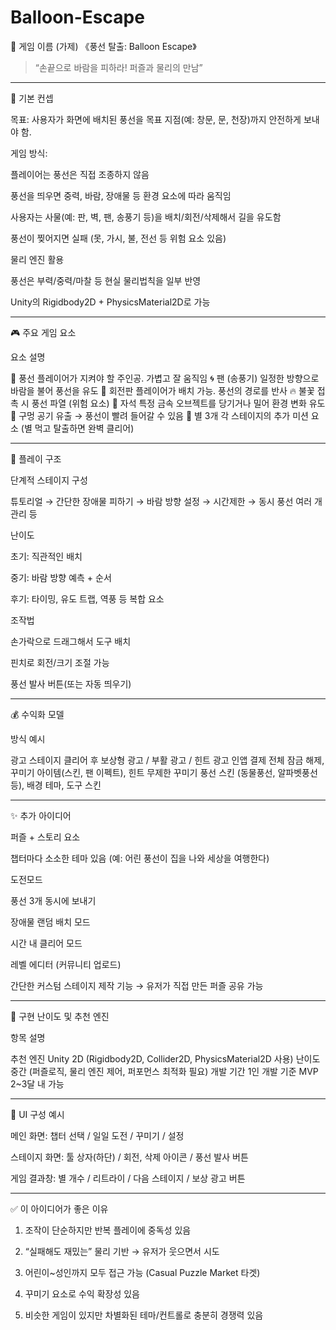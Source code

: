 # Balloon-Escape

🎈 게임 이름 (가제)
《풍선 탈출: Balloon Escape》

> “손끝으로 바람을 피하라! 퍼즐과 물리의 만남”


---

🧩 기본 컨셉

목표:
사용자가 화면에 배치된 풍선을 목표 지점(예: 창문, 문, 천장)까지 안전하게 보내야 함.

게임 방식:

플레이어는 풍선은 직접 조종하지 않음

풍선을 띄우면 중력, 바람, 장애물 등 환경 요소에 따라 움직임

사용자는 사물(예: 판, 벽, 팬, 송풍기 등)을 배치/회전/삭제해서 길을 유도함

풍선이 찢어지면 실패 (못, 가시, 불, 전선 등 위험 요소 있음)


물리 엔진 활용

풍선은 부력/중력/마찰 등 현실 물리법칙을 일부 반영

Unity의 Rigidbody2D + PhysicsMaterial2D로 가능




---

🎮 주요 게임 요소

요소 설명

🎈 풍선    플레이어가 지켜야 할 주인공. 가볍고 잘 움직임
🌀 팬 (송풍기)    일정한 방향으로 바람을 불어 풍선을 유도
🔧 회전판    플레이어가 배치 가능. 풍선의 경로를 반사
🔥 불꽃    접촉 시 풍선 파열 (위험 요소)
🧲 자석    특정 금속 오브젝트를 당기거나 밀어 환경 변화 유도
💨 구멍    공기 유출 → 풍선이 빨려 들어갈 수 있음
🎁 별 3개    각 스테이지의 추가 미션 요소 (별 먹고 탈출하면 완벽 클리어)



---

🎯 플레이 구조

단계적 스테이지 구성

튜토리얼 → 간단한 장애물 피하기 → 바람 방향 설정 → 시간제한 → 동시 풍선 여러 개 관리 등


난이도

초기: 직관적인 배치

중기: 바람 방향 예측 + 순서

후기: 타이밍, 유도 트랩, 역풍 등 복합 요소


조작법

손가락으로 드래그해서 도구 배치

핀치로 회전/크기 조절 가능

풍선 발사 버튼(또는 자동 띄우기)




---

💰 수익화 모델

방식    예시

광고    스테이지 클리어 후 보상형 광고 / 부활 광고 / 힌트 광고
인앱 결제    전체 잠금 해제, 꾸미기 아이템(스킨, 팬 이펙트), 힌트 무제한
꾸미기    풍선 스킨 (동물풍선, 알파벳풍선 등), 배경 테마, 도구 스킨



---

✨ 추가 아이디어

퍼즐 + 스토리 요소

챕터마다 소소한 테마 있음 (예: 어린 풍선이 집을 나와 세상을 여행한다)


도전모드

풍선 3개 동시에 보내기

장애물 랜덤 배치 모드

시간 내 클리어 모드


레벨 에디터 (커뮤니티 업로드)

간단한 커스텀 스테이지 제작 기능 → 유저가 직접 만든 퍼즐 공유 가능




---

🧪 구현 난이도 및 추천 엔진

항목    설명

추천 엔진    Unity 2D (Rigidbody2D, Collider2D, PhysicsMaterial2D 사용)
난이도    중간 (퍼즐로직, 물리 엔진 제어, 퍼포먼스 최적화 필요)
개발 기간    1인 개발 기준 MVP 2~3달 내 가능



---

📱 UI 구성 예시

메인 화면: 챕터 선택 / 일일 도전 / 꾸미기 / 설정

스테이지 화면: 툴 상자(하단) / 회전, 삭제 아이콘 / 풍선 발사 버튼

게임 결과창: 별 개수 / 리트라이 / 다음 스테이지 / 보상 광고 버튼



---

✅ 이 아이디어가 좋은 이유

1. 조작이 단순하지만 반복 플레이에 중독성 있음


2. “실패해도 재밌는” 물리 기반 → 유저가 웃으면서 시도


3. 어린이~성인까지 모두 접근 가능 (Casual Puzzle Market 타겟)


4. 꾸미기 요소로 수익 확장성 있음


5. 비슷한 게임이 있지만 차별화된 테마/컨트롤로 충분히 경쟁력 있음
